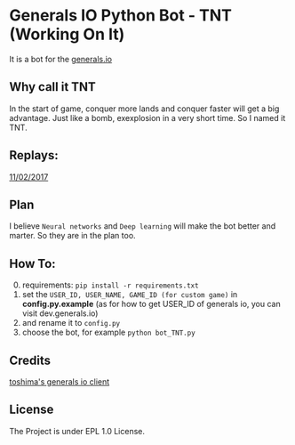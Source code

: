# Generals IO Python Bot - TNT  (Working On It)

It is a bot for the [generals.io](http://bot.generals.io) 

## Why call it TNT

In the start of game, conquer more lands and conquer faster will get a big advantage. Just like a bomb, exexplosion in a very short time. So I named it TNT.

## Replays:
[11/02/2017](
http://bot.generals.io/replays/BeEefaiOx)

## Plan

I believe `Neural networks` and `Deep learning` will make the bot better and marter. So they are in the plan too. 


## How To:
0. requirements: `pip install -r requirements.txt`
0. set the `USER_ID, USER_NAME, GAME_ID (for custom game)` in **config.py.example**  (as for how to get USER_ID of generals io, you can visit dev.generals.io)
1. and rename it to `config.py`
1. choose the bot, for example `python bot_TNT.py`

## Credits
[toshima's generals io client](https://github.com/toshima/generalsio)


## License
The Project is under EPL 1.0 License.
